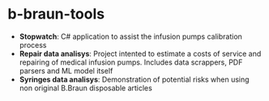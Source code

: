 # b-braun-tools

- **Stopwatch**: C# application to assist the infusion pumps calibration process
- **Repair data analisys**: Project intented to estimate a costs of service and repairing of medical infusion pumps. Includes data scrappers, PDF parsers and ML model itself
- **Syringes data analisys**: Demonstration of potential risks when using non original B.Braun disposable articles

